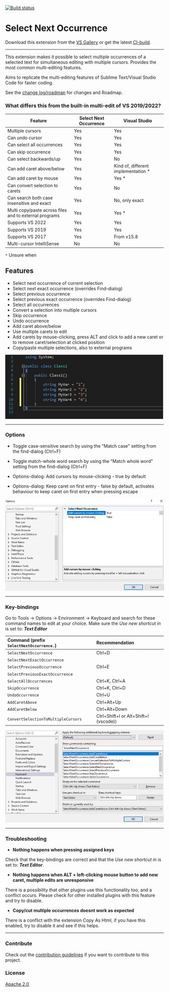 ﻿[![Build status](https://ci.appveyor.com/api/projects/status/66dy10xgquyw3y7x?svg=true)](https://ci.appveyor.com/project/2mas/selectnextoccurrence)
# Select Next Occurrence

Download this extension from the [VS Gallery](https://marketplace.visualstudio.com/items?itemName=thomaswelen.SelectNextOccurrence) or get the latest [CI-build](http://vsixgallery.com/extension/NextOccurrence.b213c4e9-b96f-4f9d-b1d6-fa8bc7e9da21/).

---------------------------------------

This extension makes it possible to select multiple occurrences of a selected text for simultaneous editing with multiple cursors. Provides the most common multi-editing features.

Aims to replicate the multi-editing features of Sublime Text/Visual Studio Code for faster coding.

See the [change log/roadmap](CHANGELOG.md) for changes and Roadmap.



### What differs this from the built-in multi-edit of VS 2019/2022?
| Feature | Select Next Occurrence | Visual Studio |
| --- | --- | ---|
| Multiple cursors | Yes | Yes |
| Can undo cursor | Yes | Yes |
| Can select all occurrences | Yes | Yes |
| Can skip occurrence | Yes | Yes |
| Can select backwards/up | Yes | No |
| Can add caret above/below | Yes | Kind of, different implementation * |
| Can add caret by mouse | Yes | Yes * |
| Can convert selection to carets | Yes | No |
| Can search both case insensitive and exact | Yes | No, only exact |
| Multi copy/paste across files and to external programs | Yes | Yes * |
| Supports VS 2022 | Yes | Yes |
| Supports VS 2019 | Yes | Yes |
| Supports VS 2017 | Yes | From v15.8 |
| Multi-cursor IntelliSense | No | No |

`*` Unsure when

## Features

- Select next occurrence of current selection
- Select next exact occurrence (overrides Find-dialog)
- Select previous occurrence
- Select previous exact occurrence (overrides Find-dialog)
- Select all occurrences
- Convert a selection into multiple cursors
- Skip occurrence
- Undo occurrence
- Add caret above/below
- Use multiple carets to edit
- Add carets by mouse-clicking, press ALT and click to add a new caret or to remove caret/selection at clicked position
- Copy/paste multiple selections, also to external programs

![Select Next Occurrence](select_next.gif)

---------------------------------------

### Options
- Toggle case-sensitive search by using the "Match case" setting from the find-dialog (Ctrl+F)

- Toggle match-whole word search by using the "Match whole word" setting from the find-dialog (Ctrl+F)

- Options-dialog: Add cursors by mouse-clicking - true by default

- Options-dialog: Keep caret on first entry - false by default, activates behaviour to keep caret on first entry when pressing escape

![Select Next Occurrence Options dialog](settings.png)

---------------------------------------

### Key-bindings
Go to Tools -> Options -> Environment -> Keyboard and search for these command names to edit at your choice. Make sure the _Use new shortcut in_ is set to: ***Text Editor***

| Command (prefix ```SelectNextOccurrence.```) | Recommendation |
| :--- | :--- |
| ```SelectNextOccurrence``` | Ctrl+D |
| ```SelectNextExactOccurrence``` | |
| ```SelectPreviousOccurrence``` | Ctrl+E |
| ```SelectPreviousExactOccurrence``` | |
| ```SelectAllOccurrences``` | Ctrl+K, Ctrl+A |
| ```SkipOccurrence``` | Ctrl+K, Ctrl+D |
| ```UndoOccurrence``` | Ctrl+U |
| ```AddCaretAbove``` | Ctrl+Alt+Up |
| ```AddCaretBelow``` | Ctrl+Alt+Down |
| ```ConvertSelectionToMultipleCursors``` | Ctrl+Shift+I or Alt+Shift+I (vscode)) |

![Select Next Occurrence Keyboard bindings](kbd_shortcuts.png)

---------------------------------------

### Troubleshooting

- **Nothing happens when pressing assigned keys**

Check that the key-bindings are correct and that the _Use new shortcut in_ is set to: ***Text Editor***.

- **Nothing happens when ALT + left-clicking mouse button to add new caret, multiple edits are unresponsive**

There is a possibility that other plugins use this functionality too, and a conflict occurs. Please check for other installed plugins with this feature and try to disable.

- **Copy/cut multiple occurrences doesnt work as expected**

There is a conflict with the extension Copy As Html, if you have this enabled, try to disable it and see if this helps.

---------------------------------------

### Contribute
Check out the [contribution guidelines](CONTRIBUTING.md)
if you want to contribute to this project.

### License
[Apache 2.0](LICENSE)
